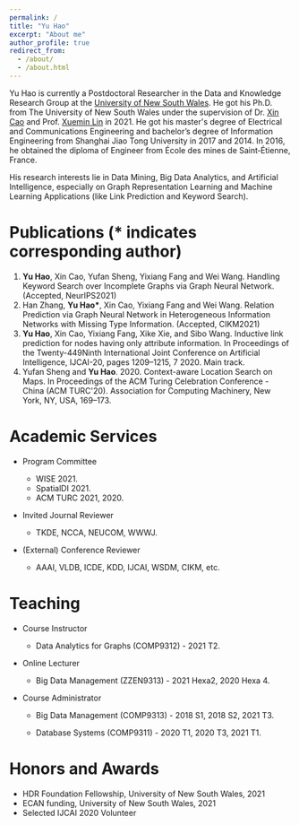 ```yaml
---
permalink: /
title: "Yu Hao"
excerpt: "About me"
author_profile: true
redirect_from: 
  - /about/
  - /about.html
---
```


Yu Hao is currently a Postdoctoral Researcher in the Data and Knowledge Research Group at the [University of New South Wales](https://www.unsw.edu.au/). He got his Ph.D. from The University of New South Wales under the supervision of Dr. [Xin Cao](https://xincao-unsw.github.io/) and Prof. [Xuemin Lin]({https://www.cse.unsw.edu.au/~lxue/) in 2021. He got his master's degree of Electrical and Communications Engineering and bachelor’s degree of Information Engineering from Shanghai Jiao Tong University in 2017 and 2014. In 2016, he obtained the diploma of Engineer from École des mines de Saint‐Étienne, France.

His research interests lie in Data Mining, Big Data Analytics, and Artificial Intelligence, especially on Graph Representation Learning and Machine Learning Applications (like Link Prediction and Keyword Search).

Publications (* indicates corresponding author)
======
1. **Yu Hao**, Xin Cao, Yufan Sheng, Yixiang Fang and Wei Wang. Handling Keyword Search over Incomplete Graphs via Graph Neural Network. (Accepted, NeurIPS2021)
2. Han Zhang, **Yu Hao\***, Xin Cao, Yixiang Fang and  Wei Wang.
    Relation Prediction via Graph Neural Network in Heterogeneous Information Networks with Missing Type Information. (Accepted, CIKM2021)
3. **Yu Hao**, Xin Cao, Yixiang Fang, Xike Xie, and Sibo Wang. Inductive link prediction for nodes having only attribute information.  In Proceedings of the Twenty-449Ninth International Joint Conference on Artificial Intelligence, IJCAI-20, pages 1209–1215, 7 2020. Main track.
4. Yufan Sheng and **Yu Hao**. 2020. Context-aware Location Search on Maps. In Proceedings of the ACM Turing Celebration Conference - China (ACM TURC'20). Association for Computing Machinery, New York, NY, USA, 169–173. 

Academic Services
======

- Program Committee
  - WISE 2021.
  - SpatialDI 2021.
  - ACM TURC 2021, 2020.

- Invited Journal Reviewer
  - TKDE, NCCA, NEUCOM, WWWJ.

- (External) Conference Reviewer
  - AAAI, VLDB, ICDE, KDD, IJCAI, WSDM, CIKM, etc.


Teaching
======
- Course Instructor
  - Data Analytics for Graphs  (COMP9312) -  2021 T2.

- Online Lecturer
  - Big Data Management (ZZEN9313) - 2021 Hexa2, 2020 Hexa 4.

- Course Administrator
  - Big Data Management  (COMP9313) -  2018 S1, 2018 S2, 2021 T3.

  - Database Systems (COMP9311) -  2020 T1, 2020 T3, 2021 T1.


Honors and Awards
======
- HDR Foundation Fellowship, University of New South Wales, 2021
- ECAN funding, University of New South Wales, 2021
- Selected IJCAI 2020 Volunteer

